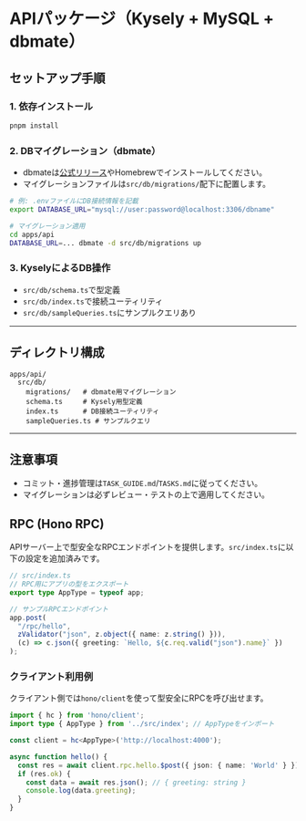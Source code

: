 # APIパッケージ（Kysely + MySQL + dbmate）

## セットアップ手順

### 1. 依存インストール
```sh
pnpm install
```

### 2. DBマイグレーション（dbmate）
- dbmateは[公式リリース](https://github.com/amacneil/dbmate/releases)やHomebrewでインストールしてください。
- マイグレーションファイルは`src/db/migrations/`配下に配置します。

```sh
# 例: .envファイルにDB接続情報を記載
export DATABASE_URL="mysql://user:password@localhost:3306/dbname"

# マイグレーション適用
cd apps/api
DATABASE_URL=... dbmate -d src/db/migrations up
```

### 3. KyselyによるDB操作
- `src/db/schema.ts`で型定義
- `src/db/index.ts`で接続ユーティリティ
- `src/db/sampleQueries.ts`にサンプルクエリあり

---

## ディレクトリ構成
```
apps/api/
  src/db/
    migrations/   # dbmate用マイグレーション
    schema.ts     # Kysely用型定義
    index.ts      # DB接続ユーティリティ
    sampleQueries.ts # サンプルクエリ
```

---

## 注意事項
- コミット・進捗管理は`TASK_GUIDE.md`/`TASKS.md`に従ってください。
- マイグレーションは必ずレビュー・テストの上で適用してください。

## RPC (Hono RPC)

APIサーバー上で型安全なRPCエンドポイントを提供します。`src/index.ts`に以下の設定を追加済みです。

```ts
// src/index.ts
// RPC用にアプリの型をエクスポート
export type AppType = typeof app;

// サンプルRPCエンドポイント
app.post(
  "/rpc/hello",
  zValidator("json", z.object({ name: z.string() })),
  (c) => c.json({ greeting: `Hello, ${c.req.valid("json").name}` })
);
```

### クライアント利用例
クライアント側では`hono/client`を使って型安全にRPCを呼び出せます。

```ts
import { hc } from 'hono/client';
import type { AppType } from '../src/index'; // AppTypeをインポート

const client = hc<AppType>('http://localhost:4000');

async function hello() {
  const res = await client.rpc.hello.$post({ json: { name: 'World' } });
  if (res.ok) {
    const data = await res.json(); // { greeting: string }
    console.log(data.greeting);
  }
} 